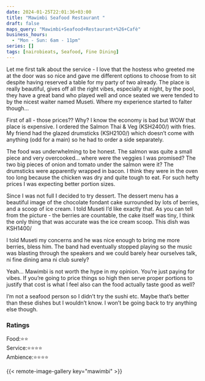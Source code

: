 ```yaml
---
date: 2024-01-25T22:01:36+03:00
title: "Mawimbi Seafood Restaurant "
draft: false
maps_query: "Mawimbi+Seafood+Restaurant+%26+Cafè"
business_hours:
  - "Mon - Sun: 6am - 11pm"
series: []
tags: [nairobieats, Seafood, Fine Dining]
---
```


Let me first talk about the service - I love that the hostess who greeted me at the door was so nice and gave me different options to choose from to sit despite having reserved a table for my party of two already. The place is really beautiful, gives off all the right vibes, especially at night, by the pool, they have a great band who played well and once seated we were tended to by the nicest waiter named Museti. Where my experience started to falter though…

First of all - those prices?? Why? I know the economy is bad but WOW that place is expensive. I ordered the Salmon Thai & Veg (KSH2400/) with fries. My friend had the glazed drumsticks (KSH2100/) which doesn’t come with anything (odd for a main) so he had to order a side separately.

The food was underwhelming to be honest. The salmon was quite a small piece and very overcooked… where were the veggies I was promised? The two big pieces of onion and tomato under the salmon were it? The drumsticks were apparently wrapped in bacon. I think they were in the oven too long because the chicken was dry and quite tough to eat. For such hefty prices I was expecting better portion sizes.

Since I was not full I decided to try dessert. The dessert menu has a beautiful image of the chocolate fondant cake surrounded by lots of berries, and a scoop of ice cream. I told Museti I’d like exactly that. As you can tell from the picture - the berries are countable, the cake itself was tiny, I think the only thing that was accurate was the ice cream scoop. This dish was KSH1400/

I told Museti my concerns and he was nice enough to bring me more berries, bless him. The band had eventually stopped playing so the music was blasting through the speakers and we could barely hear ourselves talk, ni fine dining ama ni club surely?

Yeah… Mawimbi is not worth the hype in my opinion. You’re just paying for vibes. If you’re going to price things so high then serve proper portions to justify that cost is what I feel also can the food actually taste good as well?

I’m not a seafood person so I didn’t try the sushi etc. Maybe that’s better than these dishes but I wouldn’t know. I won’t be going back to try anything else though.

### Ratings

Food:⭐️⭐️<br>
Service:⭐️⭐️⭐️⭐️<br>
Ambience:⭐️⭐️⭐️⭐️<br>

{{< remote-image-gallery key="mawimbi" >}}
